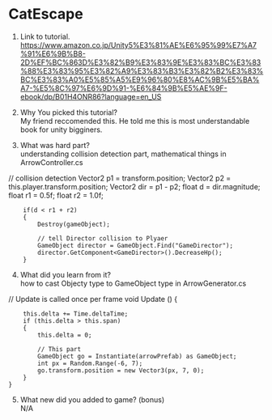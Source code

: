 # CatEscape

1. Link to tutorial.  
https://www.amazon.co.jp/Unity5%E3%81%AE%E6%95%99%E7%A7%91%E6%9B%B8-2D%EF%BC%863D%E3%82%B9%E3%83%9E%E3%83%BC%E3%83%88%E3%83%95%E3%82%A9%E3%83%B3%E3%82%B2%E3%83%BC%E3%83%A0%E5%85%A5%E9%96%80%E8%AC%9B%E5%BA%A7-%E5%8C%97%E6%9D%91-%E6%84%9B%E5%AE%9F-ebook/dp/B01H4ONR86?language=en_US  

2. Why You picked this tutorial?  
My friend reccomended this. He told me this is most understandable book for unity bigginers.  

3. What was hard part?  
understanding collision detection part, mathematical things in ArrowController.cs  

// 	collision detection
        Vector2 p1 = transform.position;
        Vector2 p2 = this.player.transform.position;
        Vector2 dir = p1 - p2;
        float d = dir.magnitude;
        float r1 = 0.5f;
        float r2 = 1.0f;

        if(d < r1 + r2)
        {
            Destroy(gameObject);

            // tell Director collision to Plyaer
            GameObject director = GameObject.Find("GameDirector");
            director.GetComponent<GameDirector>().DecreaseHp();
        }

4. What did you learn from it?  
how to cast Objecty type to GameObject type in ArrowGenerator.cs  

// Update is called once per frame
	void Update () {

        this.delta += Time.deltaTime;
        if (this.delta > this.span)
        {
            this.delta = 0;
            
            // This part
            GameObject go = Instantiate(arrowPrefab) as GameObject;
            int px = Random.Range(-6, 7);
            go.transform.position = new Vector3(px, 7, 0);
        }
    }

5. What new did you added to game? (bonus)  
N/A
